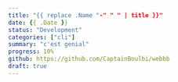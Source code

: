 ```yaml
---
title: "{{ replace .Name "-" " " | title }}"
date: {{ .Date }}
status: "Development"
categories: ["cli"]
summary: "c'est genial"
progress: 10%
github: https://github.com/CaptainBoulbi/webbb
draft: true
---
```


